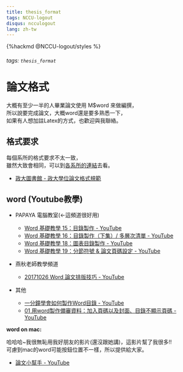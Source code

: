 ```yaml
---
title: thesis_format
tags: NCCU-logout
disqus: ncculogout
lang: zh-tw
---
```


{%hackmd @NCCU-logout/styles %}

###### tags: `thesis_format`

# 論文格式

大概有至少一半的人畢業論文使用 M$word 來做編撰，  
所以說要完成論文，大概word還是要多熟悉一下，  
如果有人想加註Latex的方式，也歡迎與我聯絡。

## 格式要求

每個系所的格式要求不太一致，  
雖然大致會相同，可以到[各系所的連結](/@NCCU-logout/announcement)去看。

* [政大圖書館 - 政大學位論文格式規範](https://www.lib.nccu.edu.tw/thesis/download/format.pdf)

## word (Youtube教學)

* PAPAYA 電腦教室(←這頻道很好用)
    * [Word 基礎教學 15：目錄製作 - YouTube](https://www.youtube.com/watch?v=W1jLzVIWjzs)
    * [Word 基礎教學 16：目錄製作（下集）/ 多層次清單 - YouTube](https://www.youtube.com/watch?v=LJjBTIFClqE)
    * [Word 基礎教學 18：圖表目錄製作 - YouTube](https://www.youtube.com/watch?v=h11GPB9J5oA)
    * [Word 基礎教學 19：分節符號 & 論文頁碼設定 - YouTube](https://www.youtube.com/watch?v=FMgIaa9Zbws)

* 燕秋老師教學頻道
    * [20171026 Word 論文排版技巧 - YouTube](https://www.youtube.com/playlist?list=PLgaZX9bZkpNhA6akRUfVm42jQ6eT02Uy_)

* 其他
    * [一分鐘學會如何製作Word目錄 - YouTube](https://www.youtube.com/watch?v=tHPQA7Sxmyc)
    * [01 用word製作備審資料：加入頁碼以及封面、目錄不顯示頁碼 - YouTube](https://www.youtube.com/watch?v=S2nKPciRzUQ)

**word on mac:**

哈哈哈~我很無恥用我好朋友的影片(還沒跟她講)，這影片幫了我很多!!  
可慮到mac的word可能按鈕位置不一樣，所以提供給大家。

* [論文小幫手 - YouTube](https://www.youtube.com/playlist?list=PLsWkND8GHQXQ3tEVTb6jIuNeRAtOabidf)
